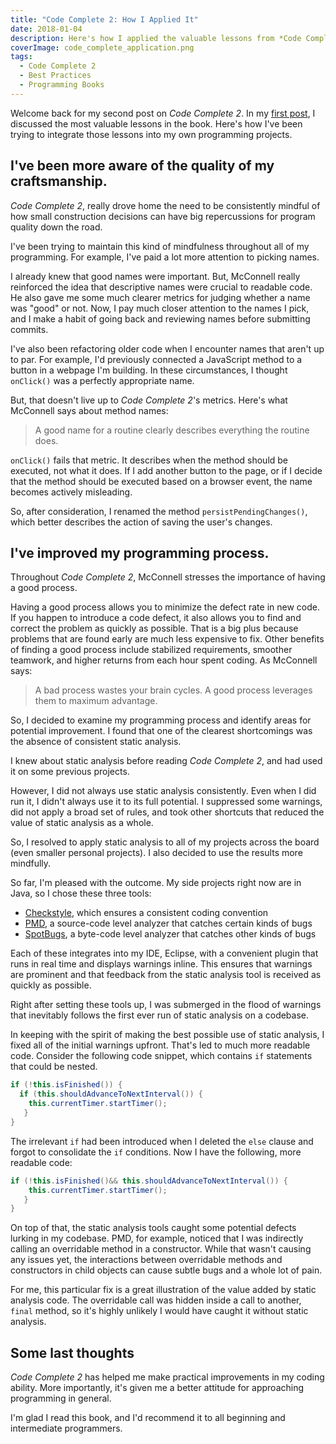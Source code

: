 ```yaml
---
title: "Code Complete 2: How I Applied It"
date: 2018-01-04
description: Here's how I applied the valuable lessons from *Code Complete 2* to my own programming projects.
coverImage: code_complete_application.png
tags:
  - Code Complete 2
  - Best Practices
  - Programming Books
---
```


Welcome back for my second post on *Code Complete 2*. In my [first post](/blogs?title=code_complete_reflections_part_one), I discussed the most valuable lessons in the book. Here's how I've been trying to integrate those lessons into my own programming projects.

## I've been more aware of the quality of my craftsmanship.

*Code Complete 2*, really drove home the need to be consistently mindful of how small construction decisions can have big repercussions for program quality down the road.

I've been trying to maintain this kind of mindfulness throughout all of my programming. For example, I've paid a lot more attention to picking names.

I already knew that good names were important. But, McConnell really reinforced the idea that descriptive names were crucial to readable code. He also gave me some much clearer metrics for judging whether a name was "good" or not. Now, I pay much closer attention to the names I pick, and I make a habit of going back and reviewing names before submitting commits.

I've also been refactoring older code when I encounter names that aren't up to par. For example, I'd previously connected a JavaScript method to a button in a webpage I'm building. In these circumstances, I thought `onClick()` was a perfectly appropriate name.

But, that doesn't live up to *Code Complete 2*'s metrics. Here's what McConnell says about method names:

> A good name for a routine clearly describes everything the routine does.

`onClick()` fails that metric. It describes when the method should be executed, not what it does. If I add another button to the page, or if I decide that the method should be executed based on a browser event, the name becomes actively misleading.

So, after consideration, I renamed the method `persistPendingChanges()`, which better describes the action of saving the user's changes.

## I've improved my programming process.

Throughout *Code Complete 2*, McConnell stresses the importance of having a good process.

Having a good process allows you to minimize the defect rate in new code. If you happen to introduce a code defect, it also allows you to find and correct the problem as quickly as possible. That is a big plus because problems that are found early are much less expensive to fix. Other benefits of finding a good process include stabilized requirements, smoother teamwork, and higher returns from each hour spent coding. As McConnell says:

> A bad process wastes your brain cycles. A good process leverages them to maximum advantage.

So, I decided to examine my programming process and identify areas for potential improvement. I found that one of the clearest shortcomings was the absence of consistent static analysis.

I knew about static analysis before reading *Code Complete 2*, and had used it on some previous projects.

However, I did not always use static analysis consistently. Even when I did run it, I didn't always use it to its full potential. I suppressed some warnings, did not apply a broad set of rules, and took other shortcuts that reduced the value of static analysis as a whole.

So, I resolved to apply static analysis to all of my projects across the board (even smaller personal projects). I also decided to use the results more mindfully.

So far, I'm pleased with the outcome. My side projects right now are in Java, so I chose these three tools:

- [Checkstyle](http://checkstyle.sourceforge.net/), which ensures a consistent coding convention
- [PMD](https://pmd.github.io/), a source-code level analyzer that catches certain kinds of bugs
- [SpotBugs](https://spotbugs.github.io/), a byte-code level analyzer that catches other kinds of bugs

Each of these integrates into my IDE, Eclipse, with a convenient plugin that runs in real time and displays warnings inline. This ensures that warnings are prominent and that feedback from the static analysis tool is received as quickly as possible.

Right after setting these tools up, I was submerged in the flood of warnings that inevitably follows the first ever run of static analysis on a codebase.

In keeping with the spirit of making the best possible use of static analysis, I fixed all of the initial warnings upfront. That's led to much more readable code. Consider the following code snippet, which contains `if` statements that could be nested.

```java
if (!this.isFinished()) {
  if (this.shouldAdvanceToNextInterval()) {
    this.currentTimer.startTimer();
   }
}

```

The irrelevant `if` had been introduced when I deleted the `else` clause and forgot to consolidate the `if` conditions. Now I have the following, more readable code:

```java
if (!this.isFinished()&& this.shouldAdvanceToNextInterval()) {
    this.currentTimer.startTimer();
   }
}

```

On top of that, the static analysis tools caught some potential defects lurking in my codebase. PMD, for example, noticed that I was indirectly calling an overridable method in a constructor. While that wasn't causing any issues yet, the interactions between overridable methods and constructors in child objects can cause subtle bugs and a whole lot of pain.

For me, this particular fix is a great illustration of the value added by static analysis code. The overridable call was hidden inside a call to another, `final` method, so it's highly unlikely I would have caught it without static analysis.

## Some last thoughts

*Code Complete 2* has helped me make practical improvements in my coding ability. More importantly, it's given me a better attitude for approaching programming in general.

I'm glad I read this book, and I'd recommend it to all beginning and intermediate programmers.
